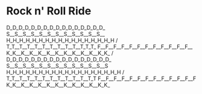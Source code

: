 # Rock n' Roll Ride

D_D_D_D_D_D_D_D_D_D_D_D_D_D_D_D_
S__S__S__S__S__S__S__S__S__S__S__S__
H_H_H_H_H_H_H_H_H_H_H_H_H_H_H_H_H
/
T_T__T__T__T__T__T__T__T__T__T_T_T_
F__F__F__F__F__F__F__F__F__F__F__F__
K_K__K__K__K__K__K__K__K__K__K__K_K_
/
D_D_D_D_D_D_D_D_D_D_D_D_D_D_D_D_D_
S__S__S__S__S__S__S__S__S__S__S__S__S
H_H_H_H_H_H_H_H_H_H_H_H_H_H_H_H_H_H
/
T_T__T__T__T__T__T__T__T__T__T__T_T
F__F__F__F__F__F__F__F__F__F__F__F__F
K_K__K__K__K__K__K__K__K__K__K__K_K_